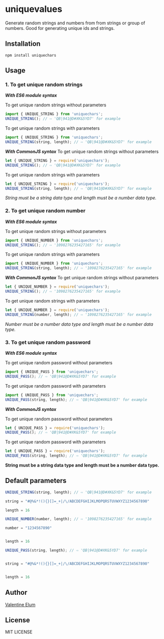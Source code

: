 # uniquevalues

Generate random strings and numbers from from strings or group of numbers. Good for generating unique ids and strings.

## Installation

```shell
npm install uniquechars
```

## Usage

### 1. To get unique random strings

***With ES6 module syntax***

To get unique random strings without parameters

```JavaScript
import { UNIQUE_STRING } from 'uniquechars';
UNIQUE_STRING(); // ⇨ 'QB|941@D#XK&5YD7' for example
```

To get unique random strings with parameters

```JavaScript
import { UNIQUE_STRING } from 'uniquechars';
UNIQUE_STRING(string, length); // ⇨ 'QB|941@D#XK&5YD7' for example
```

***With CommonJS syntax***
To get unique random strings without parameters

```JavaScript
let { UNIQUE_STRING } = require('uniquechars');
UNIQUE_STRING(); // ⇨ 'QB|941@D#XK&5YD7' for example
```

To get unique random strings with parameters

```JavaScript
let { UNIQUE_STRING } = require('uniquechars');
UNIQUE_STRING(string, length); // ⇨ 'QB|941@D#XK&5YD7' for example
```

*String must be a string data type and length must be a number data type.*

### 2. To get unique random number

***With ES6 module syntax***

To get unique random strings without parameters

```JavaScript
import { UNIQUE_NUMBER } from 'uniquechars';
UNIQUE_STRING(); // ⇨ '1098276235427165' for example
```

To get unique random strings with parameters

```JavaScript
import { UNIQUE_NUMBER } from 'uniquechars';
UNIQUE_STRING(string, length); // ⇨ '1098276235427165' for example
```

***With CommonJS syntax***
To get unique random strings without parameters

```JavaScript
let { UNIQUE_NUMBER } = require('uniquechars');
UNIQUE_STRING(); // ⇨ '1098276235427165' for example
```

To get unique random strings with parameters

```JavaScript
let { UNIQUE_NUMBER } = require('uniquechars');
UNIQUE_STRING(number, length); // ⇨ '1098276235427165' for example
```

*Number must be a number data type and length must be a number data type.*

### 3. To get unique random password

***With ES6 module syntax***

To get unique random password without parameters

```JavaScript
import { UNIQUE_PASS } from 'uniquechars';
UNIQUE_PASS(); // ⇨ 'QB|941@D#XK&5YD7' for example
```

To get unique random password with parameters

```JavaScript
import { UNIQUE_PASS } from 'uniquechars';
UNIQUE_PASS(string, length); // ⇨ 'QB|941@D#XK&5YD7' for example
```

***With CommonJS syntax***

To get unique random password without parameters

```JavaScript
let { UNIQUE_PASS } = require('uniquechars');
UNIQUE_PASS(); // ⇨ 'QB|941@D#XK&5YD7' for example
```

To get unique random password with parameters

```JavaScript
let { UNIQUE_PASS } = require('uniquechars');
UNIQUE_PASS(string, length); // ⇨ 'QB|941@D#XK&5YD7' for example
```

__String must be a string data type and length must be a number data type.__

## Default parameters

```JavaScript
UNIQUE_STRING(string, length); // ⇨ 'QB|941@D#XK&5YD7' for example

string = "#@%&*!(){}[]=_+|/\/ABCDEFGHIJKLMOPQRSTUVWXYZ1234567890"

length = 16
```

```JavaScript
UNIQUE_NUMBER(number, length); // ⇨ '1098276235427165' for example

number = "1234567890"


length = 16
```

```JavaScript
UNIQUE_PASS(string, length); // ⇨ 'QB|941@D#XK&5YD7' for example


string = "#@%&*!(){}[]=_+|/\/ABCDEFGHIJKLMOPQRSTUVWXYZ1234567890"


length = 16
```

## Author

[Valentine Elum](https://twitter.com/vahlcode)

## License

MIT LICENSE
